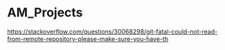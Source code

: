 # AM_Projects



https://stackoverflow.com/questions/30068298/git-fatal-could-not-read-from-remote-repository-please-make-sure-you-have-th
